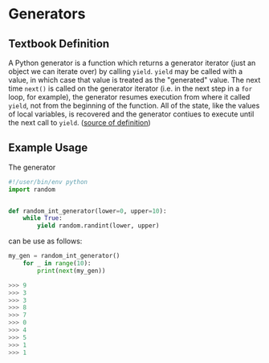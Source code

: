 # Generators
## Textbook Definition
A Python generator is a function which returns a generator iterator 
(just an object we can iterate over) by calling `yield`. `yield` may be called with a value, 
in which case that value is treated as the "generated" value. The next time `next()` is 
called on the generator iterator (i.e. in the next step in a `for` loop, for example),
the generator resumes execution from where it called `yield`, not from the beginning of the function. 
All of the state, like the values of local variables, is recovered and the generator contiues to execute 
until the next call to `yield`. 
([source of definition](https://jeffknupp.com/blog/2013/04/07/improve-your-python-yield-and-generators-explained/))

## Example Usage
The generator
```python
#!/user/bin/env python
import random


def random_int_generator(lower=0, upper=10):
    while True:
        yield random.randint(lower, upper)
```
can be use as follows:
```python
my_gen = random_int_generator()
    for _ in range(10):
        print(next(my_gen))

>>> 9
>>> 3
>>> 3
>>> 8
>>> 7
>>> 0
>>> 4
>>> 5
>>> 1
>>> 1
```
